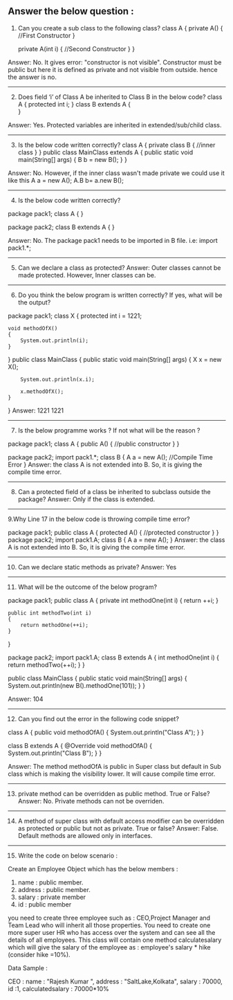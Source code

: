 Answer the below question :
------------------------------------------------------------------------
1. Can you create a sub class to the following class?
class A
{
    private A()
    {
        //First Constructor
    }
     
    private A(int i)
    {
        //Second Constructor
    }
}

Answer: 
No. It gives error: "constructor is not visible". 
Constructor must be public but here it is defined as private and not visible from outside. hence the answer is no.

------------------------------------------------------------------------

2. Does field ‘i’ of Class A be inherited to Class B in the below code?
class A
{
    protected int i;
}
class B extends A
{    
}

Answer: 
Yes. 
Protected variables are inherited in extended/sub/child class.

------------------------------------------------------------------------

3. Is the below code written correctly?
class A
{
    private class B
    {
        //inner class
    }
}
public class MainClass extends A
{
    public static void main(String[] args)
    {
        B b = new B();
    }
}

Answer: No. 
However, if the inner class wasn't made private we could use it like this
A a = new A();
A.B b= a.new B();

------------------------------------------------------------------------

4. Is the below code written correctly?

package pack1;
class A
{
}
 
package pack2;
class B extends A
{
}

Answer:
No.
The package pack1 needs to be imported in B file. i.e:
import pack1.*; 

------------------------------------------------------------------------

5. Can we declare a class as protected?
Answer:
Outer classes cannot be made protected. However, Inner classes can be.

------------------------------------------------------------------------


6. Do you think the below program is written correctly? If yes, what will be the output?

package pack1;
class X
{
    protected int i = 1221;
     
    void methodOfX()
    {
        System.out.println(i);
    }
}
public class MainClass
{
    public static void main(String[] args)
    {
        X x = new X();
         
        System.out.println(x.i);
         
        x.methodOfX();
    }
}
Answer:
1221
1221

------------------------------------------------------------------------

7. Is the below programme works ? If not what will be the reason ?

package pack1;
class A
{
    public A()
    {
        //public constructor
    }
}
 
package pack2;
import pack1.*;
class B
{
    A a = new A();       //Compile Time Error
}
Answer:
the class A is not extended into B. So, it is giving the compile time error.

------------------------------------------------------------------------

8. Can a protected field of a class be inherited to subclass outside the package?
Answer: Only if the class is extended.

------------------------------------------------------------------------

9.Why Line 17 in the below code is throwing compile time error?

package pack1;
public class A
{
    protected A()
    {
        //protected constructor
    }
}
package pack2;
import pack1.A;
class B
{
    A a = new A();
}
Answer:
the class A is not extended into B. So, it is giving the compile time error.

------------------------------------------------------------------------

10. Can we declare static methods as private?
Answer: Yes

------------------------------------------------------------------------

11. What will be the outcome of the below program?

package pack1;
public class A
{
    private int methodOne(int i)
    {
        return ++i;
    }
     
    public int methodTwo(int i)
    {
        return methodOne(++i);
    }
}
 
package pack2;
import pack1.A;
class B extends A
{
    int methodOne(int i)
    {
        return methodTwo(++i);
    }
}
 
public class MainClass
{
    public static void main(String[] args)
    {
        System.out.println(new B().methodOne(101));
    }
}

Answer:
104

------------------------------------------------------------------------

12. Can you find out the error in the following code snippet?

class A
{
    public void methodOfA()
    {
        System.out.println("Class A");
    }
}

class B extends A
{
    @Override
    void methodOfA()
    {
        System.out.println("Class B");
    }
}

Answer:
The method methodOfA is public in Super class but default in Sub class which is making the visibility lower. It will cause compile time error.

------------------------------------------------------------------------

13. private method can be overridden as public method. True or False?
Answer: No. Private methods can not be overriden.

------------------------------------------------------------------------

14. A method of super class with default access modifier can be overridden as protected or public but not as private. True or false?
Answer: 
False.
Default methods are allowed only in interfaces.

------------------------------------------------------------------------

15. Write the code on below scenario :

Create an Employee Object which has the below members :

1. name : public member.
2. address : public member.
3. salary : private member
4. id : public member

you need to create three employee such as : CEO,Project Manager and Team Lead who will inherit all those properties.
You need to create one more super user HR who has access over the system and can see all the details of all employees. This class will contain one method calculatesalary which will give 
the salary of the employee as : employee's salary * hike (consider hike =10%).

Data Sample :

CEO : name : "Rajesh Kumar ", address : "SaltLake,Kolkata", salary : 70000, id :1, calculatedsalary : 70000*10%